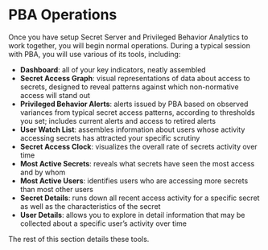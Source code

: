 [title]: # (PBA Operations)
[tags]: # (Privileged Behavior Analytics,PBA,Operations)
[priority]: # (4000)

# PBA Operations

Once you have setup Secret Server and Privileged Behavior Analytics to work together, you will begin normal operations. During a typical session with PBA, you will use various of its tools, including:

* **Dashboard**: all of your key indicators, neatly assembled
* **Secret Access Graph**: visual representations of data about access to secrets, designed to reveal patterns against which non-normative access will stand out
* **Privileged Behavior Alerts**: alerts issued by PBA based on observed variances from typical secret access patterns, according to thresholds you set; includes current alerts and access to retired alerts
* **User Watch List**: assembles information about users whose activity accessing secrets has attracted your specific scrutiny
* **Secret Access Clock**: visualizes the overall rate of secrets activity over time
* **Most Active Secrets**: reveals what secrets have seen the most access and by whom
* **Most Active Users**: identifies users who are accessing more secrets than most other users
* **Secret Details**: runs down all recent access activity for a specific secret as well as the characteristics of the secret
* **User Details**: allows you to explore in detail information that may be collected about a specific user’s activity over time

The rest of this section details these tools.
